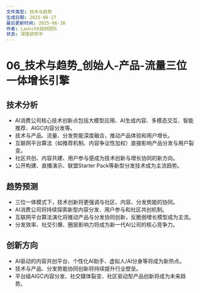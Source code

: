 ```yaml
---
文件类型: 技术与趋势
生成日期: 2025-06-27
最后更新时间: 2025-06-30
作者: LaunchX投研团队
状态: 深度研究中
---
```


# 06_技术与趋势_创始人-产品-流量三位一体增长引擎

## 技术分析
- AI消费公司核心技术创新点包括大模型应用、AI生成内容、多模态交互、智能推荐、AIGC内容分发等。
- 技术与产品、流量、分发势能深度融合，推动产品体验和用户增长。
- 互联网平台算法（如推荐机制、内容争议性加权）直接影响产品分发与用户裂变。
- 社区共创、内容共建、用户参与感成为技术创新与增长协同的新方向。
- 公开构建、直播演示、联盟Starter Pack等新型分发技术成为主流趋势。

## 趋势预测
- 三位一体模式下，技术创新将更强调与社区、内容、分发势能的协同。
- AI消费公司将持续探索新型内容分发、用户参与和社区共创机制。
- 互联网平台算法演化将推动产品与分发协同创新，反脆弱增长模型成为主流。
- 分发效率、社交引爆、圈层影响力将成为新一代AI公司的核心竞争力。

## 创新方向
- AI驱动的内容共创平台、个性化AI助手、虚拟人/AI分身等将成为新热点。
- 技术与产品、分发势能协同创新将持续提升行业壁垒。
- 平台级AIGC内容分发、社交媒体裂变、社区驱动型产品创新将成为未来趋势。
